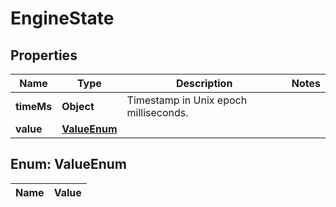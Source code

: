 
# EngineState

## Properties
Name | Type | Description | Notes
------------ | ------------- | ------------- | -------------
**timeMs** | **Object** | Timestamp in Unix epoch milliseconds. | 
**value** | [**ValueEnum**](#ValueEnum) |  | 


<a name="ValueEnum"></a>
## Enum: ValueEnum
Name | Value
---- | -----



